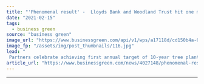```yaml
---
title: "'Phenomenal result' -  Lloyds Bank and Woodland Trust hit one million tree-planting target"
date: "2021-02-15"
tags: 
  - business green
source: "business green"
image_url: "https://www.businessgreen.com/api/v1/wps/a17118d/cd150b4a-087f-4b3a-9ea3-f89de4e24a53/15/david-vig-qwHHOC2z5Xs-unsplash-185x114.jpg"
image_fp: "/assets/img/post_thumbnails/116.jpg"
lead: "
 Partners celebrate achieving first annual target of 10-year tree planting programme  ..."
article_url: "https://www.businessgreen.com/news/4027148/phenomenal-result-lloyds-bank-woodland-trust-hit-million-tree-planting-target"
---
```


---
